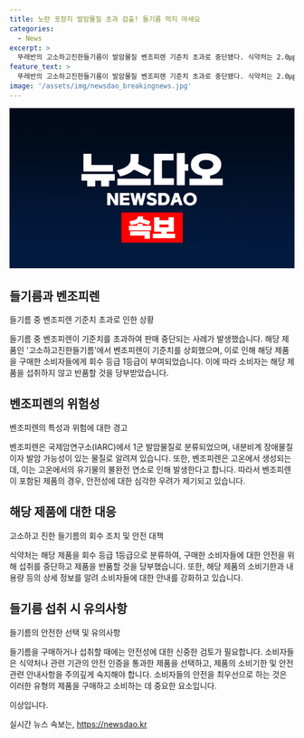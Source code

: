 ```yaml
---
title: 노란 포장지 발암물질 초과 검출! 들기름 먹지 마세요
categories:
  - News
excerpt: >
  뚜레반의 고소하고진한들기름이 발암물질 벤조피렌 기준치 초과로 중단됐다. 식약처는 2.0㎍/㎏ 이하 기준치를 3.4㎍/㎏에서 검출해 회수 등급 1로 분류했다. 벤조피렌은 IARC에서 1군 발암물질로 분류되며 내분비계 장애 제공 및 독성이 강한 것으로 알려졌다. 소비자는 섭취 중단하고 반품해야 하며, 소비기한 2025년 6월 30일 제품이 회수 대상이다.
feature_text: >
  뚜레반의 고소하고진한들기름이 발암물질 벤조피렌 기준치 초과로 중단됐다. 식약처는 2.0㎍/㎏ 이하 기준치를 3.4㎍/㎏에서 검출해 회수 등급 1로 분류했다. 벤조피렌은 IARC에서 1군 발암물질로 분류되며 내분비계 장애 제공 및 독성이 강한 것으로 알려졌다. 소비자는 섭취 중단하고 반품해야 하며, 소비기한 2025년 6월 30일 제품이 회수 대상이다.
image: '/assets/img/newsdao_breakingnews.jpg'
---
```


<p><img src="/assets/img/newsdao_breakingnews.jpg" alt="pcversion 속보" /></p>

<h2 data-ke-size="size26">들기름과 벤조피렌</h2>

<p>들기름 중 벤조피렌 기준치 초과로 인한 상황</p>

<p>들기름 중 벤조피렌이 기준치를 초과하여 판매 중단되는 사례가 발생했습니다. 해당 제품인 '고소하고진한들기름'에서 벤조피렌이 기준치를 상회했으며, 이로 인해 해당 제품을 구매한 소비자들에게 회수 등급 1등급이 부여되었습니다. 이에 따라 소비자는 해당 제품을 섭취하지 않고 반품할 것을 당부받았습니다.</p>

<p data-ke-size="size16"></p>

<h2 data-ke-size="size26">벤조피렌의 위험성</h2>

<p>벤조피렌의 특성과 위험에 대한 경고</p>

<p>벤조피렌은 국제암연구소(IARC)에서 1군 발암물질로 분류되었으며, 내분비계 장애물질이자 발암 가능성이 있는 물질로 알려져 있습니다. 또한, 벤조피렌은 고온에서 생성되는데, 이는 고온에서의 유기물의 불완전 연소로 인해 발생한다고 합니다. 따라서 벤조피렌이 포함된 제품의 경우, 안전성에 대한 심각한 우려가 제기되고 있습니다.</p>

<p data-ke-size="size16"></p>

<h2 data-ke-size="size26">해당 제품에 대한 대응</h2>

<p>고소하고 진한 들기름의 회수 조치 및 안전 대책</p>

<p>식약처는 해당 제품을 회수 등급 1등급으로 분류하여, 구매한 소비자들에 대한 안전을 위해 섭취를 중단하고 제품을 반품할 것을 당부했습니다. 또한, 해당 제품의 소비기한과 내용량 등의 상세 정보를 알려 소비자들에 대한 안내를 강화하고 있습니다.</p>

<p data-ke-size="size16"></p>

<h2 data-ke-size="size26">들기름 섭취 시 유의사항</h2>

<p>들기름의 안전한 선택 및 유의사항</p>

<p>들기름을 구매하거나 섭취할 때에는 안전성에 대한 신중한 검토가 필요합니다. 소비자들은 식약처나 관련 기관의 안전 인증을 통과한 제품을 선택하고, 제품의 소비기한 및 안전 관련 안내사항을 주의깊게 숙지해야 합니다. 소비자들의 안전을 최우선으로 하는 것은 이러한 유형의 제품을 구매하고 소비하는 데 중요한 요소입니다.</p>

<p>이상입니다.</p>
실시간 뉴스 속보는, <a href="https://newsdao.kr" rel="dofollow">https://newsdao.kr</a>



